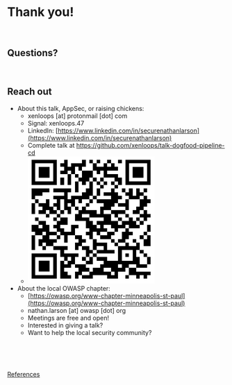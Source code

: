# Thank you!

<br />

## Questions?

<br />

## Reach out
* About this talk, AppSec, or raising chickens: 
  * xenloops [at] protonmail [dot] com
  * Signal: xenloops.47
  * LinkedIn: [https://www.linkedin.com/in/securenathanlarson](https://www.linkedin.com/in/securenathanlarson)
  * Complete talk at https://github.com/xenloops/talk-dogfood-pipeline-cd
  * ![](images/QR_talk.png)
* About the local OWASP chapter: 
  * [https://owasp.org/www-chapter-minneapolis-st-paul](https://owasp.org/www-chapter-minneapolis-st-paul)
  * nathan.larson [at] owasp [dot] org
  * Meetings are free and open!
  * Interested in giving a talk?
  * Want to help the local security community?

<br /><br /><br />

[References](references.md)
